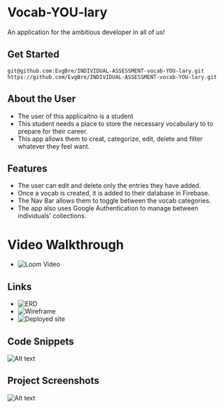 # Vocab-YOU-lary
An application for the ambitious developer in all of us! 
## Get Started
`git@github.com:EvgBre/INDIVIDUAL-ASSESSMENT-vocab-YOU-lary.git`
`https://github.com/EvgBre/INDIVIDUAL-ASSESSMENT-vocab-YOU-lary.git`
## About the User
- The user of this applicaitno is a student
- This student needs a place to store the necessary vocabulary to to prepare for their career.
- This app allows them to creat, categorize, edit, delete and filter whatever they feel want.

## Features
- The user can edit and delete only the entries they have added.
- Once a vocab is created, it is added to their database in Firebase.
- The Nav Bar allows them to toggle between the vocab categories.
- The app also uses Google Authentication to manage between individuals' collections.

# Video Walkthrough
- ![Loom Video](https://www.loom.com/share/fe5dbcd295d14566bc6c81eee61f3abb)
## Links
- ![ERD](https://dbdiagram.io/d/636c5733c9abfc6111718a23)
- ![Wireframe](https://www.figma.com/file/IW4jF3GnzCFLYbEXlgFNIZ/MVP)
- ![Deployed site](https://ebreland-vocab-assessment.netlify.app/)

## Code Snippets
![Alt text](https://file%2B.vscode-resource.vscode-cdn.net/Users/evanbreland/Desktop/Screen%20Shot%202022-12-05%20at%2010.07.52%20PM.png?version%3D1670299724066)

## Project Screenshots 
![Alt text](https://file%2B.vscode-resource.vscode-cdn.net/Users/evanbreland/Desktop/Screen%20Shot%202022-12-05%20at%2010.10.02%20PM.png?version%3D1670299832146)